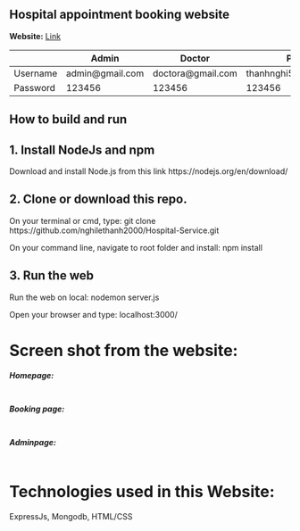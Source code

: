 <h2>Hospital appointment booking website</h2>
<b>Website:</b>
<a href="https://dalieusaigon.herokuapp.com/" target="_blank" >Link</a>
 <table>
      <thead>
      <tr>
      <th></th>
      <th>Admin</th>
      <th>Doctor</th>
      <th>Patient</th>
      </tr>
      </thead>
      <tbody>
        <tr>
        <td>Username</td>
        <td>admin@gmail.com</td>
        <td>doctora@gmail.com</td>
        <td>thanhnghi591@gmail.com</td>
        </tr>
         <tr>
        <td>Password</td>
        <td>123456</td>
       <td>123456</td>
        <td>123456</td>
        </tr>
      </tbody>
</table>
<h2>How to build and run</h2>
<h2>1. Install NodeJs and npm</h2>
<p>Download and install Node.js from this link https://nodejs.org/en/download/</p>
<h2>2. Clone or download this repo.</h2>
<p>On your terminal or cmd, type: git clone https://github.com/nghilethanh2000/Hospital-Service.git</p>
<p>On your command line, navigate to root folder and install: npm install</p>
<h2>3. Run the web</h2>
<p>Run the web on local: nodemon server.js</p>
<p>Open your browser and type: localhost:3000/</p>
<h1>Screen shot from the website:</h1>
<h5>Homepage:</h5>
<img scr='./public/HinhAnh/Home.PNG'>
<h5>Booking page:</h5>
<img scr='./public/HinhAnh/Patient.PNG'>
<h5>Adminpage:</h5>
<img scr='./public/HinhAnh/Admin.PNG'>
<h1>Technologies used in this Website:</h1>
<p>ExpressJs, Mongodb, HTML/CSS</p>


